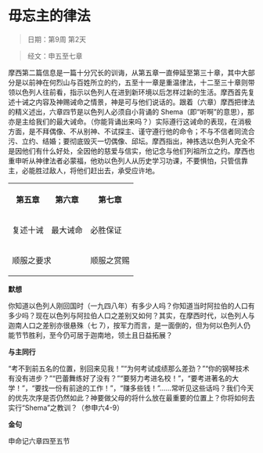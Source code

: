 # 毋忘主的律法 

> 日期：第9周 第2天

> 经文：申五至七章

摩西第二篇信息是一篇十分冗长的训诲，从第五章一直伸延至第三十章，其中大部分是以前神在何烈山与百姓所立的约，五至十一章是重温律法，十二至三十章则带领以色列人往前看，指示以色列人在进到新环境以后怎样过新的生活。摩西首先复述十诫之内容及神赐诫命之情景，神是可与他们说话的。跟着（六章）摩西把律法的精义述出，六章四节是以色列人必须自小背诵的 Shema（即“听啊”的意思），那亦是主给我们的最大诫命。（你能背诵出来吗？）实际遵行这诫命的表现，在消极方面，是不拜偶像、不从别神、不试探主、谨守遵行他的命令；不与不信者同流合污、立约、结婚；要彻底毁灭一切偶像、邱坛。摩西指出，神拣选以色列人完全不是因他们有什么好处，全因他的慈爱与信实，他记念与他们列祖所立之约。摩西也重申听从神律法者必蒙福，他劝以色列人从历史学习功课，不要惧怕，只管信靠主，必能胜过敌人，将他们赶出去，承受应许地。

<table>
 <tbody>
  <tr>
   <th><p>第五章</p></th>
   <th><p>第六章</p></th>
   <th><p>第七章</p></th>
  </tr>
  <tr>
   <td><p>复述十诫</p></td>
   <td><p>最大诫命</p></td>
   <td><p>必胜保证</p></td>
  </tr>
  <tr>
   <td colspan="2"><p>顺服之要求</p></td>
   <td><p>顺服之赏赐</p></td>
  </tr>
 </tbody>
</table>

**默想**

你知道以色列人刚回国时（一九四八年）有多少人吗？你知道当时阿拉伯的人口有多少吗？现在以色列与阿拉伯人口之差别又如何？其实，在摩西时代，以色列人与迦南人口之差别亦很悬殊（七 7），按军力而言，是一面倒的，但为何以色列人仍能节节胜利，至今仍可居于迦南地，领土且日益拓展？

**与主同行**

“考不到前五名的位置，别回来见我！”“为何考试成绩那么差劲？”“你的钢琴技术有没有进步？”“巴蕾舞练好了没有？”“要努力考进名校！”，“要考进著名的大学！”，“要找一份有前途的工作！”，“赚多些钱！”……常听见这些话吗？我们今天的优先次序是否仍然如此？神要做父母的将什么放在最重要的位置上？你将如何去实行“Shema”之教训？（参申六4-9）

**金句**

申命记六章四至五节



